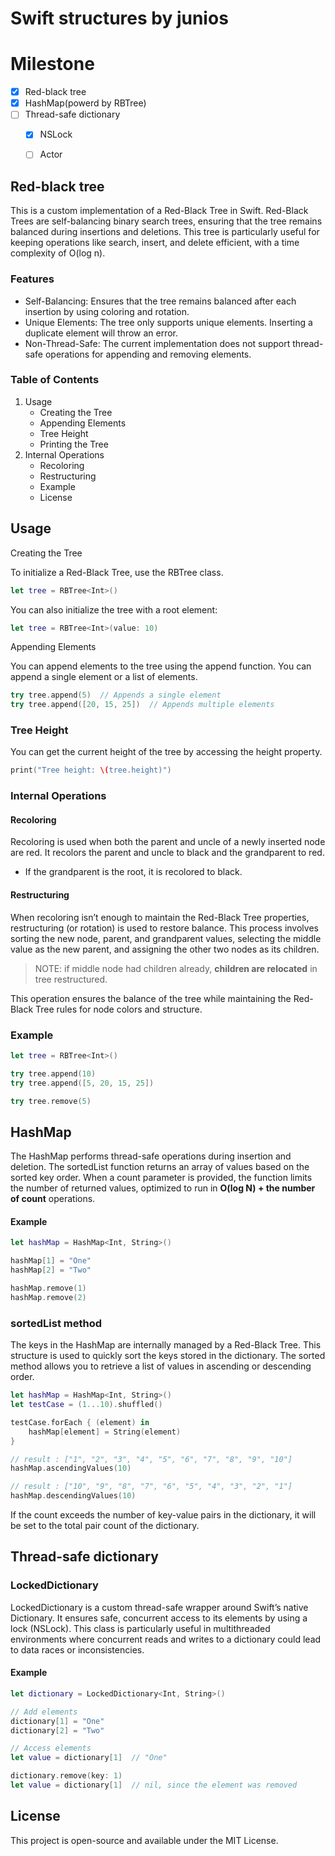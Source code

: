# Swift structures by junios



# Milestone

- [x] Red-black tree
- [x] HashMap(powerd by RBTree)
- [ ] Thread-safe dictionary
    - [x] NSLock
    - [ ] Actor


## Red-black tree

This is a custom implementation of a Red-Black Tree in Swift. Red-Black Trees are self-balancing binary search trees, ensuring that the tree remains balanced during insertions and deletions. This tree is particularly useful for keeping operations like search, insert, and delete efficient, with a time complexity of O(log n).

### Features

- Self-Balancing: Ensures that the tree remains balanced after each insertion by using coloring and rotation.
- Unique Elements: The tree only supports unique elements. Inserting a duplicate element will throw an error.
- Non-Thread-Safe: The current implementation does not support thread-safe operations for appending and removing elements.

### Table of Contents

1. Usage
    - Creating the Tree
    - Appending Elements
    - Tree Height
    - Printing the Tree
2.	Internal Operations
    - Recoloring
    - Restructuring
    - Example
    - License


## Usage

Creating the Tree

To initialize a Red-Black Tree, use the RBTree class.

```swift
let tree = RBTree<Int>()
```

You can also initialize the tree with a root element:

```swift
let tree = RBTree<Int>(value: 10)
```

Appending Elements

You can append elements to the tree using the append function. You can append a single element or a list of elements.

``` swift
try tree.append(5)  // Appends a single element
try tree.append([20, 15, 25])  // Appends multiple elements

```

### Tree Height

You can get the current height of the tree by accessing the height property.

```swift
print("Tree height: \(tree.height)")
```

### Internal Operations

#### Recoloring

Recoloring is used when both the parent and uncle of a newly inserted node are red. It recolors the parent and uncle to black and the grandparent to red.

- If the grandparent is the root, it is recolored to black.

#### Restructuring

When recoloring isn’t enough to maintain the Red-Black Tree properties, restructuring (or rotation) is used to restore balance. This process involves sorting the new node, parent, and grandparent values, selecting the middle value as the new parent, and assigning the other two nodes as its children.

>  NOTE: if middle node had children already, **children are relocated** in tree restructured. 


This operation ensures the balance of the tree while maintaining the Red-Black Tree rules for node colors and structure.

### Example

```swift
let tree = RBTree<Int>()

try tree.append(10)
try tree.append([5, 20, 15, 25])

try tree.remove(5)
```

## HashMap

The HashMap performs thread-safe operations during insertion and deletion. The sortedList function returns an array of values based on the sorted key order. When a count parameter is provided, the function limits the number of returned values, optimized to run in **O(log N) + the number of count** operations.

#### Example
```swift 
let hashMap = HashMap<Int, String>()

hashMap[1] = "One"
hashMap[2] = "Two"

hashMap.remove(1)
hashMap.remove(2)
```

### sortedList method

The keys in the HashMap are internally managed by a Red-Black Tree. This structure is used to quickly sort the keys stored in the dictionary. The sorted method allows you to retrieve a list of values in ascending or descending order.
```swift
let hashMap = HashMap<Int, String>()
let testCase = (1...10).shuffled()

testCase.forEach { (element) in
    hashMap[element] = String(element)
}

// result : ["1", "2", "3", "4", "5", "6", "7", "8", "9", "10"]
hashMap.ascendingValues(10)

// result : ["10", "9", "8", "7", "6", "5", "4", "3", "2", "1"]
hashMap.descendingValues(10)

```
If the count exceeds the number of key-value pairs in the dictionary, it will be set to the total pair count of the dictionary.


## Thread-safe dictionary

### LockedDictionary

LockedDictionary is a custom thread-safe wrapper around Swift’s native Dictionary. It ensures safe, concurrent access to its elements by using a lock (NSLock). This class is particularly useful in multithreaded environments where concurrent reads and writes to a dictionary could lead to data races or inconsistencies.
    
#### Example

```swift
let dictionary = LockedDictionary<Int, String>()

// Add elements
dictionary[1] = "One"
dictionary[2] = "Two"

// Access elements
let value = dictionary[1]  // "One"

dictionary.remove(key: 1)
let value = dictionary[1]  // nil, since the element was removed

```

## License

This project is open-source and available under the MIT License.
